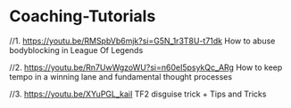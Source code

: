 # Coaching-Tutorials

//1. https://youtu.be/RMSpbVb6mjk?si=G5N_1r3T8U-t71dk How to abuse bodyblocking in League Of Legends

//2. https://youtu.be/Rn7UwWgzoWU?si=n60eI5psykQc_ARg How to keep tempo in a winning lane and fundamental thought processes

//3. https://youtu.be/XYuPGL_kaiI TF2 disguise trick + Tips and Tricks
